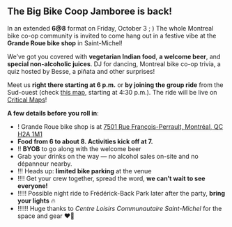 ## The Big Bike Coop Jamboree is back!  

In an extended **6@8** format on Friday, October 3 ; ) The whole Montreal bike co-op community is invited to come hang out in a festive vibe at the **Grande Roue bike shop** in Saint-Michel!  

We’ve got you covered with **vegetarian Indian food**, **a welcome beer**, and **special non-alcoholic juices**. DJ for dancing, Montreal bike co-op trivia, a quiz hosted by Besse, a piñata and other surprises!  

Meet us **right there starting at 6 p.m.** or **by joining the group ride** from the Sud-ouest (check [this map](https://maps.app.goo.gl/u9d4kkXZTeCpuSUf7), starting at 4:30 p.m.). The ride will be live on [Critical Maps](https://www.criticalmaps.net/map#13/45.5184/-73.5721)!  

**A few details before you roll in**:  

- !  Grande Roue bike shop is at [7501 Rue François-Perrault, Montréal, QC H2A 1M1](https://maps.app.goo.gl/NYTtmSLMoipRxqn67)  
- **Food from 6 to about 8. Activities kick off at 7.**  
- !!  **BYOB** to go along with the welcome beer  
- Grab your drinks on the way — no alcohol sales on-site and no dépanneur nearby.  
- !!! Heads up: **limited bike parking** at the venue  
- !!!! Get your crew together, spread the word, **we can’t wait to see everyone!**  
- !!!!! Possible night ride to Frédérick-Back Park later after the party, **bring your lights** 🔥  
- !!!!!! Huge thanks to *Centre Loisirs Communautaire Saint-Michel* for the space and gear ❤️‍🔥
